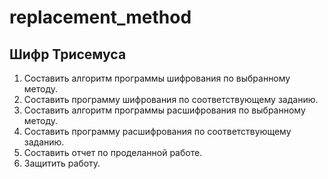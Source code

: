 # replacement_method

## Шифр Трисемуса

1. Составить алгоритм программы шифрования по выбранному методу.
2. Составить программу шифрования по соответствующему заданию.
3. Составить алгоритм программы расшифрования по выбранному
   методу.
4. Составить программу расшифрования по соответствующему заданию.
5. Составить отчет по проделанной работе.
6. Защитить работу.

